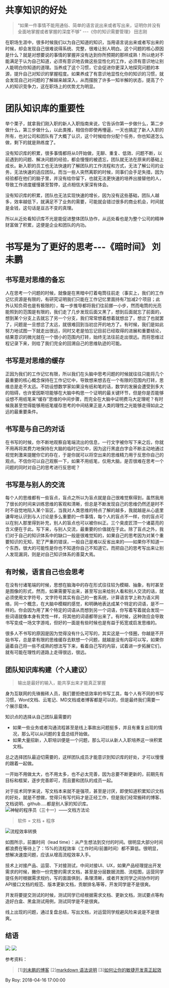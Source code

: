 # 共享知识的好处

> “如果一件事情不能用通俗、简单的语言说出来或者写出来，证明你并没有全面地掌握或者掌握的深度不够” ---《你的知识需要管理》 田志刚

  在职场生涯中，很多时候我们以为自己知道的知识，当用语言说出来或者写出来的时候，却会发现自己很难说得系统、完整，很难让别人明白。这个问题的核心原因是什么？就是对想要说的事情的掌握并没有达到你所预期的那样成熟！所以绝对不能满足于认为自己知道，必须有意识地去做这些显性化的工作，必须有意识地让别人能明白你知道的道理。当养成了这个习惯，它会促进你更深入地探究问题的本源，提升自己对知识的掌握程度。如果养成了有意识地显性化你的知识的习惯，就会发现自己对问题的了解越来越深入，从而摆脱了许多一知半解的状态，提高了个人的知识竞争力，这在职场上的优势尤为明显。

# 团队知识库的重要性

  举个栗子，就拿我们刚入职的新人入职指南来说，它告诉你第一步做什么，第二步做什么，第三步做什么，以此类推，相信你即使再懵逼，一天也搞定了新人入职的所有，也对公司和团队有了大概了认识，这个时候给你分配个任务，你也知道怎么做，剩下的就是熟练度了。

  没有知识库的积累，很多事情都将从0开始做，无聊、重复、低效、问题不断，以前遇到的问题、解决问题的经验，都会慢慢的被遗忘，团队就无法在原来的基础上成长。新入职的员工也无法快速的了解团队的工作流程和方式，无法了解公司的业务，无法快速的适应团队。而当一些人突然离职的时候，同事们会手足失措，因为经验都在他们的脑子里，并没有给你留下，也就无法更快速的培养出接替他的人，导致工作进度缓慢甚至暂停，这点相信大家深有体会。

  没有知识库的积累，团队也无法实现快速的增长，因为没有这些基础，团队人越多，效率越低下，就满足不了业务的需要，可能就会错过很多的商业机会，时间就是金钱，这句话是亘古不变的真理。

  所以从近处看知识库不光是能促进整体团队协作，从远处看也是为整个公司的精神财富做了积累，这便是企业和团队的内功。

# 书写是为了更好的思考---《暗时间》 刘未鹏

## 书写是对思维的备忘

  人在思考一个问题的时候，就像是在黑暗中打着电筒往前走（事实上，我们的工作记忆资源是有限的，有研究证明我们只能在工作记忆里面持有7加减2个项目；此外认知负荷也是有极限的），每一步推导都将我们往前挪一小步，然而电筒的光亮能照到的范围是有限的，我们走了几步发现后面又黑了，想到后面就忘了前面的，想到某个分支上去就忘了另一个分支，我们常常想着想着就想岔了，想岔了也就罢了，问题是一旦想岔了太远，就很难回到当初岔开的地方了。有时候，我们是如此努力地试图一下就走出很远，同时又老是怕忘记目前已经取得的进展和重要结论，结果意识的微光就在一个很小的范围内打转，始终无法往前走出很远。而将思维过程记录下来，则给了我们完全的回溯自己的思维轨迹的可能。

## 书写是对思维的缓存

  正因为我们的工作记忆有限，所以我们在头脑中思考问题的时候就往往只能将几个最重要的核心概念保持在工作记忆中，导致想来想去在一个有限的范围内打转，思维总是走不太远。不妨设想数学家如果没有纸和笔的话，数学的发展会遭受到多大的阻碍，也许爱因斯坦能够在大脑中构思一个证明的最关键环节，但是你是否能够设想不用纸笔来“缓存”思维的中间步骤，而完全在大脑中证明费马大定理呢？有时候我甚至觉得能够用纸笔缓存思考的中间结果正是人类的理性之光能够走得如此之远的最重要条件。

## 书写是与自己的对话

  在书写的时候，你不断地观察自笔端流出的信息，一行文字被你写下来之后，你就不用再将其费力地保持在大脑的临时记忆中，因为这行黑底白字会不断主动地通过视觉刺激来提醒你它的存在，于是你就可以将空出来的思维精力用于反思你自己的观点。不信你可以自己观察一下，如果不用纸笔，仅用大脑，是否很难在思考一个问题的同时对自己的思考进行反思呢？

## 书写是与别人的交流

  每个人的思维都有一些盲点，盲点之所以为盲点就是自己很难觉察得到，虽然我用了很长的时间来训练思维的客观和清晰，但总是不断发现自己的思维仍然还是时不时不自觉地陷入某个盲区，当我对人类思维的特点了解的越多，我就越是从心底里谦卑地认识到与人讨论是多么重要的一件事情，每个人的盲点不一样，你的盲点可以在别人那里得到补充，别人的盲点也可以被你纠正。三个臭皮匠顶一个诸葛亮的含义便在于此。写下来，与别人交流，最重要的价值就在于此。除了盲点之外，我们对于自己的知识体系中的缺口一般是很难觉知的，如果自己的思考因为对某个重要知识的无知，犯了严重的错误，一般自己是难以反省出来的——如果你不知道一个东西，很大的可能性是你也不知道你自己不知道它。而把自己的思考写出来让别人发现漏洞，则是对自己知识体系的善莫大焉。

## 有时候，语言自己也会思考

  在没有付诸笔端的时候，思想在脑海中的存在形式往往较为模糊、抽象，有时甚至是图像的形式，然而，如果需要写出来，甚至写出来给别人看和别人交流的话，就必须使用文字符号，文字符号其实有自己的一套系统，计算语言学上称为语义网络，同一个概念，在大脑中模糊的感觉，和明确地表达成某个特定的词语，是不一样的。你会因为用了某个特定的词语从而想到另一个词语，你写着写着就会发现一些词语就像本身有灵性一样，将其他的词语都带出来了。有时候，这种效应会导致书写变成一场文字游戏，但好的一面是有些时候也是有益于拓宽或启发思维的。

很多人不书写的原因是因为觉得没有什么可写的，其实这是一个怪圈，你越是不开始书写，总是拿有限的思维缓存去默想一个问题，就越是没有内容可以写，如果你逼着自己将一些不成熟的想法写下来，看着自己写的内容，试着进一步拓展它们，就有可能在理性的道路上走得很远，很远。

## 团队知识库构建（个人建议）

> 输出是最好的输入，能共享出来才能真正掌握

身为互联网的先锋搬砖人员，我们要拒绝低效率的书写工具，每个人有不同的书写习惯，Word文档、云笔记、MD文档或者博客都是可以的，但是最终我们需要一个展示载体。

知识点的选择从自己团队最需要的

-   如果一些业务或者沟通流程甚至是线上事故出问题挺多，并且有重复出现的情况，那么可以从问题的复盘总结开始做。
-   如果大量招新，入职培训便是一个问题，那么可以从新人入职培养这一块积累文档。

总之选择团队最迫切需要的，这样团队成员才能意识到知识库的好处，才可以慢慢的跟着一起做。

一开始不用做太大，也不用太多，也不必太完善，因为总要不断更新的，前期先有目标和框架，逐步完善即可，而且要和团队的成员一起。

对于技术同学来说，写文档本来就不是强项，甚至是讨厌，即使知道积累知识文档的好处，就是不想做，觉得只有写代码才是正经工作，但是我们经常搬砖的博客、文档说明、github.....都是别人家的知识库。
![神秘的程序员（三十一）——文档方法论](http://www.oceanthink.net/blogimage/smdcxy/31_shenmichengxuyuan_wendangfangfalun.jpg)

> 软件 = 文档 + 程序

![流程效率转换](https://s3.amazonaws.com/infoq.content.live.0/articles/why-isnt-agile-working/zh/resources/5131-1523552493407.png)

如图所示，前置时间（lead time）：从产生想法到交付的时间。很明显大部分时间都浪费在等待上了：15%的流程效率（工作时间/前置时间）都不算低。很明显，想解决速度问题，应该从增高流程效率入手。

技术上对接产品、运营、下对接测试，中间对接UI、UX，如果产品经理提出开发需求的时候，撇你一份完整的需求文档，甚至是分层数据流图、流程图，运营同学提任务时根据需求规约，写的面面俱到，条理清晰，或者开发同学之间协作时的API接口文档的规范、版本更新文档，贡献排名等等，开发同学是不是很爽。

开发将要提交测试的时候，测试同学已经根据需求文档、更新文档，测试要点等构造好白盒、黑盒测试用例，测试同学是不是很爽。

线上出现的问题，通过复盘总结，写出文档，对运营同学规避风险来说是不是很爽。

## 结语

![](http://img.mp.itc.cn/upload/20161231/930722aff470446cb08375c9137c7355_th.png)
![](http://img.mp.itc.cn/upload/20161231/98146d402ac642deaed513917c309f54_th.png)


参考资料：

> [1][刘未鹏的博客](<http://mindhacks.cn/2009/02/09/writing-is-better-thinking/>)
> [2][markdown 语法说明](<https://www.appinn.com/markdown/#img>)
> [3][如何让你的敏捷开发真正起效](<http://www.infoq.com/cn/articles/why-isnt-agile-working>)




By Roy: 2018-04-16 17:00:00
